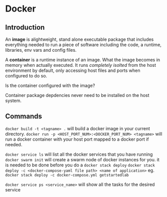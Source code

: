 # Docker

## Introduction

An **image** is  alightweight, stand alone executable package that includes everything
needed to run a piece of software including the code, a runtime, libraries, env vars
and config files.

A **container** is a runtime instance of an image. What the image becomes in memory
when actually executed. It runs *completely isolted* from the host environment by default,
only accessing host files and ports when configured to do so.

Is the container configured with the image?

Container package depdencies never need to be installed on the host system.

## Commands

`docker build -t <tagname> .` will build a docker image in your current directory.
`docker run -p <HOST_PORT_NUM>:<DOCKER_PORT_NUM> <tagname>` will run a docker container
with your host port mapped to a docker port if needed.

`docker service ls` will list all the docker services that you have running
`docker swarm init` will create a swarm node of docker instances for you. it is 
needed to be done before you do a `docker stack deploy`
`docker stack deploy -c <docker-compose-yaml file path> <name of application>`
eg. `docker stack deploy -c docker-compose.yml getstartedlab`

`docker service ps <service_name>` will show all the tasks for the desired service

